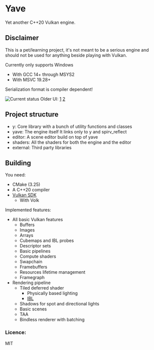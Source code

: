 # Yave
Yet another C++20 Vulkan engine.

## Disclaimer
This is a pet/learning project, it's not meant to be a serious engine and should not be used for anything beside playing with Vulkan.

Currently only supports Windows
 * With GCC 14+ through MSYS2
 * With MSVC 19.28+

Serialization format is compiler dependent!

![Current status](https://i.imgur.com/LlveBf3.png)
Older UI: [1](https://i.imgur.com/ulnz4Rs.jpeg) [2](https://i.imgur.com/L8Awj4C.png)

## Project structure

 * y: Core library with a bunch of utility functions and classes
 * yave: The engine itself
    It links only to y and spirv_reflect
 * editor: A scene editor build on top of yave
 * shaders: All the shaders for both the engine and the editor
 * external: Third party libraries


## Building
You need:
 * CMake (3.25)
 * A C++20 compiler
 * [Vulkan SDK](https://lunarg.com/vulkan-sdk/)
   * With Volk


Implemented features:
 * All basic Vulkan features
   * Buffers
   * Images
   * Arrays
   * Cubemaps and IBL probes
   * Descriptor sets
   * Basic pipelines
   * Compute shaders
   * Swapchain
   * Framebuffers
   * Resources lifetime management
   * Framegraph
 * Rendering pipeline
   * Tiled deferred shader
     * Physically based lighting
     * [IBL](https://i.imgur.com/fLydq3W.png)
   * Shadows for spot and directional lights
   * Basic scenes
   * TAA
   * Bindless renderer with batching

### Licence:
MIT
